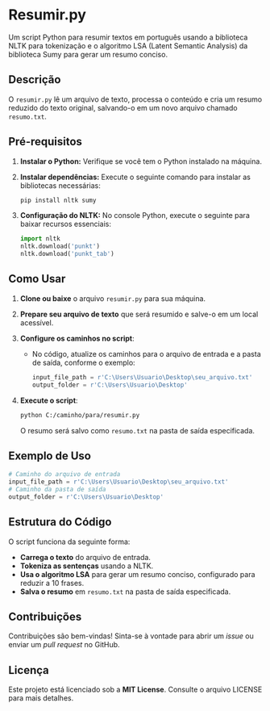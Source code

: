 # Resumir.py

Um script Python para resumir textos em português usando a biblioteca NLTK para tokenização e o algoritmo LSA (Latent Semantic Analysis) da biblioteca Sumy para gerar um resumo conciso.

## Descrição

O `resumir.py` lê um arquivo de texto, processa o conteúdo e cria um resumo reduzido do texto original, salvando-o em um novo arquivo chamado `resumo.txt`.

## Pré-requisitos

1. **Instalar o Python:** Verifique se você tem o Python instalado na máquina.
2. **Instalar dependências:** Execute o seguinte comando para instalar as bibliotecas necessárias:

   ```bash
   pip install nltk sumy
   ```

3. **Configuração do NLTK:** No console Python, execute o seguinte para baixar recursos essenciais:

   ```python
   import nltk
   nltk.download('punkt')
   nltk.download('punkt_tab')
   ```

## Como Usar

1. **Clone ou baixe** o arquivo `resumir.py` para sua máquina.
2. **Prepare seu arquivo de texto** que será resumido e salve-o em um local acessível.
3. **Configure os caminhos no script**:
   - No código, atualize os caminhos para o arquivo de entrada e a pasta de saída, conforme o exemplo:

     ```python
     input_file_path = r'C:\Users\Usuario\Desktop\seu_arquivo.txt'
     output_folder = r'C:\Users\Usuario\Desktop'
     ```

4. **Execute o script**:

   ```bash
   python C:/caminho/para/resumir.py
   ```

   O resumo será salvo como `resumo.txt` na pasta de saída especificada.

## Exemplo de Uso

```python
# Caminho do arquivo de entrada
input_file_path = r'C:\Users\Usuario\Desktop\seu_arquivo.txt'
# Caminho da pasta de saída
output_folder = r'C:\Users\Usuario\Desktop'
```

## Estrutura do Código

O script funciona da seguinte forma:

- **Carrega o texto** do arquivo de entrada.
- **Tokeniza as sentenças** usando a NLTK.
- **Usa o algoritmo LSA** para gerar um resumo conciso, configurado para reduzir a 10 frases.
- **Salva o resumo** em `resumo.txt` na pasta de saída especificada.

## Contribuições

Contribuições são bem-vindas! Sinta-se à vontade para abrir um *issue* ou enviar um *pull request* no GitHub.

## Licença

Este projeto está licenciado sob a **MIT License**. Consulte o arquivo LICENSE para mais detalhes.

